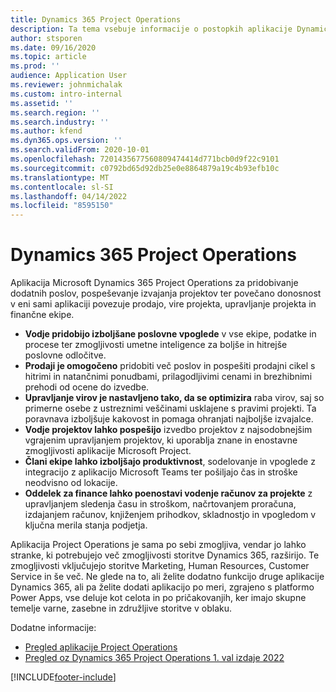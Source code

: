 ```yaml
---
title: Dynamics 365 Project Operations
description: Ta tema vsebuje informacije o postopkih aplikacije Dynamics 365 Project.
author: stsporen
ms.date: 09/16/2020
ms.topic: article
ms.prod: ''
audience: Application User
ms.reviewer: johnmichalak
ms.custom: intro-internal
ms.assetid: ''
ms.search.region: ''
ms.search.industry: ''
ms.author: kfend
ms.dyn365.ops.version: ''
ms.search.validFrom: 2020-10-01
ms.openlocfilehash: 7201435677560809474414d771bcb0d9f22c9101
ms.sourcegitcommit: c0792bd65d92db25e0e8864879a19c4b93efb10c
ms.translationtype: MT
ms.contentlocale: sl-SI
ms.lasthandoff: 04/14/2022
ms.locfileid: "8595150"
---
```

# <a name="dynamics-365-project-operations"></a>Dynamics 365 Project Operations

Aplikacija Microsoft Dynamics 365 Project Operations za pridobivanje dodatnih poslov, pospeševanje izvajanja projektov ter povečano donosnost v eni sami aplikaciji povezuje prodajo, vire projekta, upravljanje projekta in finančne ekipe.

-   **Vodje pridobijo izboljšane poslovne vpoglede** v vse ekipe, podatke in procese ter zmogljivosti umetne inteligence za boljše in hitrejše poslovne odločitve.
-   **Prodaji je omogočeno** pridobiti več poslov in pospešiti prodajni cikel s hitrimi in natančnimi ponudbami, prilagodljivimi cenami in brezhibnimi prehodi od ocene do izvedbe.
-   **Upravljanje virov je nastavljeno tako, da se optimizira** raba virov, saj so primerne osebe z ustreznimi veščinami usklajene s pravimi projekti. Ta poravnava izboljšuje kakovost in pomaga ohranjati najboljše izvajalce.
-   **Vodje projektov lahko pospešijo** izvedbo projektov z najsodobnejšim vgrajenim upravljanjem projektov, ki uporablja znane in enostavne zmogljivosti aplikacije Microsoft Project.
-   **Člani ekipe lahko izboljšajo produktivnost**, sodelovanje in vpoglede z integracijo z aplikacijo Microsoft Teams ter pošiljajo čas in stroške neodvisno od lokacije.
-   **Oddelek za finance lahko poenostavi vodenje računov za projekte** z upravljanjem sledenja času in stroškom, načrtovanjem proračuna, izdajanjem računov, knjiženjem prihodkov, skladnostjo in vpogledom v ključna merila stanja podjetja.

Aplikacija Project Operations je sama po sebi zmogljiva, vendar jo lahko stranke, ki potrebujejo več zmogljivosti storitve Dynamics 365, razširijo. Te zmogljivosti vključujejo storitve Marketing, Human Resources, Customer Service in še več. Ne glede na to, ali želite dodatno funkcijo druge aplikacije Dynamics 365, ali pa želite dodati aplikacijo po meri, zgrajeno s platformo Power Apps, vse deluje kot celota in po pričakovanjih, ker imajo skupne temelje varne, zasebne in združljive storitve v oblaku.

Dodatne informacije:

- [Pregled aplikacije Project Operations](https://dynamics.microsoft.com/en-us/project-operations/overview/)
- [Pregled oz Dynamics 365 Project Operations 1. val izdaje 2022](/dynamics365-release-plan/2022wave1/finance-operations/dynamics365-project-operations/)


[!INCLUDE[footer-include](includes/footer-banner.md)]
